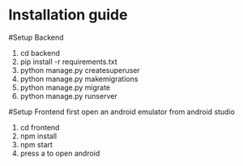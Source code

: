 # Installation guide

#Setup Backend
1. cd backend
2. pip install -r requirements.txt
3. python manage.py createsuperuser
4. python manage.py makemigrations
5. python manage.py migrate
6. python manage.py runserver

#Setup Frontend
first open an android emulator from android studio
1. cd frontend
2. npm install
3. npm start
4. press a to open android
